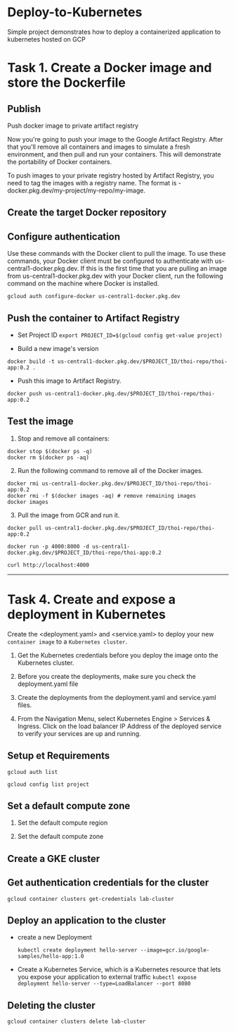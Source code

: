 # Deploy-to-Kubernetes
Simple project demonstrates how to deploy a containerized application to kubernetes hosted on GCP

# Task 1. Create a Docker image and store the Dockerfile


## Publish 

Push docker image to private artifact registry

Now you're going to push your image to the Google Artifact Registry. After that you'll remove all containers and images to simulate a fresh environment, and then pull and run your containers. This will demonstrate the portability of Docker containers.

To push images to your private registry hosted by Artifact Registry, you need to tag the images with a registry name. The format is <regional-repository>-docker.pkg.dev/my-project/my-repo/my-image.

## Create the target Docker repository

## Configure authentication 

Use these commands with the Docker client to pull the image. To use these commands, your Docker client must be configured to authenticate with us-central1-docker.pkg.dev. If this is the first time that you are pulling an image from us-central1-docker.pkg.dev with your Docker client, run the following command on the machine where Docker is installed.

```shell
gcloud auth configure-docker us-central1-docker.pkg.dev
```

## Push the container to Artifact Registry

+ Set Project ID 
`export PROJECT_ID=$(gcloud config get-value project)`

+ Build a new image's version 

```shell
docker build -t us-central1-docker.pkg.dev/$PROJECT_ID/thoi-repo/thoi-app:0.2 .
```

+ Push this image to Artifact Registry.

```shell
docker push us-central1-docker.pkg.dev/$PROJECT_ID/thoi-repo/thoi-app:0.2
```

## Test the image

1. Stop and remove all containers:

```shell
docker stop $(docker ps -q)
docker rm $(docker ps -aq)
```

2. Run the following command to remove all of the Docker images.

```shell
docker rmi us-central1-docker.pkg.dev/$PROJECT_ID/thoi-repo/thoi-app:0.2
docker rmi -f $(docker images -aq) # remove remaining images
docker images
```

3. Pull the image from GCR and run it.

```shell
docker pull us-central1-docker.pkg.dev/$PROJECT_ID/thoi-repo/thoi-app:0.2

docker run -p 4000:8000 -d us-central1-docker.pkg.dev/$PROJECT_ID/thoi-repo/thoi-app:0.2

curl http://localhost:4000
```

---
# Task 4. Create and expose a deployment in Kubernetes

Create the <deployment.yaml> and <service.yaml> to deploy your new `container image` to a `Kubernetes cluster`.

1. Get the Kubernetes credentials before you deploy the image onto the Kubernetes cluster.

2. Before you create the deployments, make sure you check the deployment.yaml file

3. Create the deployments from the deployment.yaml and service.yaml files.

4. From the Navigation Menu, select Kubernetes Engine > Services & Ingress. Click on the load balancer IP Address of the deployed service to verify your services are up and running.

## Setup et Requirements 
`gcloud auth list`

`gcloud config list project`

## Set a default compute zone

1. Set the default compute region

2. Set the default compute zone 



## Create a GKE cluster




## Get authentication credentials for the cluster
`gcloud container clusters get-credentials lab-cluster `



## Deploy an application to the cluster

+ create a new Deployment

    `kubectl create deployment hello-server --image=gcr.io/google-samples/hello-app:1.0`

+ Create a Kubernetes Service, which is a Kubernetes resource that lets you expose your application to external traffic
    `kubectl expose deployment hello-server --type=LoadBalancer --port 8080`

## Deleting the cluster

`gcloud container clusters delete lab-cluster `






